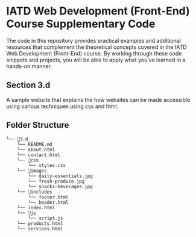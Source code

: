 # IATD Web Development (Front-End) Course Supplementary Code


The code in this repository provides practical examples and additional resources that complement the theoretical concepts covered in the IATD Web Development (Front-End) course. By working through these code snippets and projects, you will be able to apply what you've learned in a hands-on manner.

## Section 3.d

A sample website that explains the how websites can be made accessible using various techniques using css and html.

## Folder Structure 

```
└── 📁3.d
    └── README.md
    └── about.html
    └── contact.html
    └── 📁css
        └── styles.css
    └── 📁images
        └── daily-essentials.jpg
        └── fresh-produce.jpg
        └── snacks-beverages.jpg
    └── 📁includes
        └── footer.html
        └── header.html
    └── index.html
    └── 📁js
        └── script.js
    └── products.html
    └── services.html
```